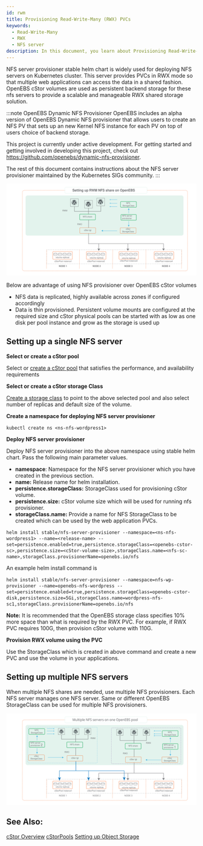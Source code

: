 ```yaml
---
id: rwm
title: Provisioning Read-Write-Many (RWX) PVCs
keywords: 
  - Read-Write-Many
  - RWX
  - NFS server
description: In this document, you learn about Provisioning Read-Write-Many (RWX) PVCs, Setting up RWM NFS share on OpenEBS, Setting up a single NFS server, and Setting up multiple NFS servers
---
```


NFS server provisioner stable helm chart is widely used for deploying NFS servers on Kubernetes cluster. This server provides PVCs in RWX mode so that multiple web applications can access the data in a shared fashion. OpenEBS cStor volumes are used as persistent backend storage for these nfs servers to provide a scalable and manageable RWX shared storage solution. 

:::note OpenEBS Dynamic NFS Provisioner
OpenEBS includes an alpha version of OpenEBS Dynamic NFS provisioner that allows users to create an NFS PV that sets up an new Kernel NFS instance for each PV on top of users choice of backend storage. 

This project is currently under active development. For getting started and getting involved in developing this project, check out https://github.com/openebs/dynamic-nfs-provisioner.

The rest of this document contains instructions about the NFS server provisioner maintained by the Kubernetes SIGs community.
:::

[![OpenEBS and NFS provisioner](../assets/rwm-single.svg)](../assets/rwm-single.svg)	

Below are advantage of using NFS provisioner over OpenEBS cStor volumes 

- NFS data is replicated, highly available across zones if configured accordingly
- Data is thin provisioned. Persistent volume mounts are configured at the required size and cStor physical pools can be started with as low as one disk per pool instance and grow as the storage is used up

## Setting up a single NFS server

**Select or create a cStor pool**

Select or [create a cStor pool](/docs/deprecated/spc-based-cstor#creating-cStor-storage-pools) that satisfies the performance, and availability requirements

**Select or create a cStor storage Class**

[Create a storage class](/docs/deprecated/spc-based-cstor#creating-cStor-storage-class) to point to the above selected pool and also select number of replicas and default size of the volume. 


**Create a namespace for deploying NFS server provisioner**

```
kubectl create ns <ns-nfs-wordpress1>
```

**Deploy NFS server provisioner**

Deploy NFS server provisioner into the above namespace using stable helm chart. Pass the following main parameter values. 

 - **namespace**:  Namespace for the NFS server provisioner which you have created in the previous section.
 - **name:** Release name for helm installation.
 - **persistence.storageClass:** StorageClass used for provisioning cStor volume.
 - **persistence.size:** cStor volume size which will be used for running nfs provisioner.
 - **storageClass.name:** Provide a name for NFS StorageClass to be created which can be used by the web application PVCs.

```
helm install stable/nfs-server-provisioner --namespace=<ns-nfs-wordpress1> --name=<release-name> --set=persistence.enabled=true,persistence.storageClass=<openebs-cstor-sc>,persistence.size=<cStor-volume-size>,storageClass.name=<nfs-sc-name>,storageClass.provisionerName=openebs.io/nfs
```

An example helm install command is

```
helm install stable/nfs-server-provisioner --namespace=nfs-wp-provisioner --name=openebs-nfs-wordpress --set=persistence.enabled=true,persistence.storageClass=openebs-cstor-disk,persistence.size=5Gi,storageClass.name=wordpress-nfs-sc1,storageClass.provisionerName=openebs.io/nfs
```

**Note:**  It is recommended that the OpenEBS storage class specifies 10% more space than what is required by the RWX PVC. For example, if RWX PVC requires 100G, then provision cStor volume with 110G.

**Provision RWX volume using the PVC**

Use the StorageClass which is created in above command and create a new PVC and use the volume in your applications.

## Setting up multiple NFS servers

When multiple NFS shares are needed, use multiple NFS provisioners. Each NFS server manages one NFS server. Same or different OpenEBS StorageClass can be used for multiple NFS provisioners.

![OpenEBS and NFS provisioner](../assets/rwm-multiple.svg)

## See Also:

[cStor Overview](/docs/user-guides/cstor-csi) [cStorPools](/docs/deprecated/spc-based-cstor#creating-cStor-storage-pools) [Setting up Object Storage](/docs/stateful-applications/minio)
